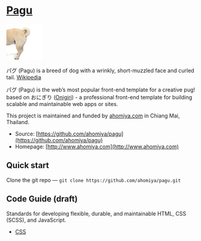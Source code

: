 # [Pagu](https://github.com/ahomiya/pagu)

[![Pagu](https://raw.githubusercontent.com/ahomiya/pagu/master/doc/img/pagu.png)](https://github.com/ahomiya/pagu)

パグ (Pagu) is a breed of dog with a wrinkly, short-muzzled face and curled tail. [Wikipedia](http://en.wikipedia.org/wiki/Pug)

パグ (Pagu) is the web’s most popular front-end template for a creative pug! based on おにぎり ([Onigiri](https://github.com/ahomiya/onigiri)) - a professional front-end template for building scalable and maintainable web apps or sites.

This project is maintained and funded by [ahomiya.com](http://www.ahomiya.com) in Chiang Mai, Thailand.

* Source: [https://github.com/ahomiya/pagu](https://github.com/ahomiya/pagu)
* Homepage: [http://www.ahomiya.com](http://www.ahomiya.com)

## Quick start
Clone the git repo — `git clone https://github.com/ahomiya/pagu.git`

## Code Guide (draft)

Standards for developing flexible, durable, and maintainable HTML, CSS (SCSS), and JavaScript.

* [CSS](https://github.com/ahomiya/pagu/blob/master/doc/codeguide.md)
